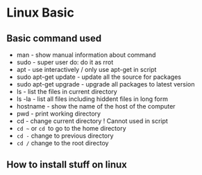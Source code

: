 # Linux Basic

## Basic command used

* man - show manual information about command 
* sudo - super user do: do it as rrot
* apt - use interactively / only use apt-get in script
* sudo apt-get update - update all the source for packages
* sudo apt-get upgrade - upgrade all packages to latest version
* ls - list the files in current directory
* ls -la - list all files including hiddent files in long form
* hostname - show the name of the host of the computer
* pwd - print working directory
* cd - change current directory ! Cannot used in script
* `cd ~` or `cd `to go to the home directory
* `cd -` change to previous directory
* `cd /` change to the root directoy 

## How to install stuff on linux
